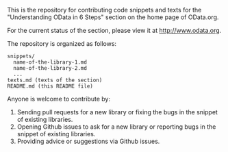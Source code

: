This is the repository for contributing code snippets and texts for the "Understanding OData in 6 Steps" section on the home page of OData.org.

For the current status of the section, please view it at http://www.odata.org.

The repository is organized as follows:
```
snippets/
  name-of-the-library-1.md
  name-of-the-library-2.md
  ...
texts.md (texts of the section)
README.md (this README file)
```

Anyone is welcome to contribute by:
 1. Sending pull requests for a new library or fixing the bugs in the snippet of existing libraries.
 2. Opening Github issues to ask for a new library or reporting bugs in the snippet of existing libraries.
 3. Providing advice or suggestions via Github issues.
